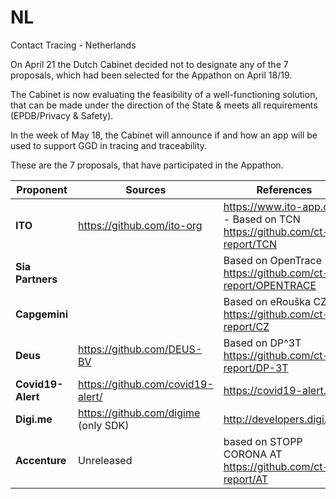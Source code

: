 # NL
Contact Tracing - Netherlands

On April 21 the Dutch Cabinet decided not to designate any of the 7 proposals, which had been selected for the Appathon on April 18/19.

The Cabinet is now evaluating the feasibility of a well-functioning solution, that can be made under the direction of the State & meets all requirements (EPDB/Privacy & Safety).

In the week of May 18, the Cabinet will announce if and how an app will be used to support GGD in tracing and traceability.

These are the 7 proposals, that have participated in the Appathon.

Proponent | Sources | References
----------|---------|-----------
**ITO** | https://github.com/ito-org | https://www.ito-app.org/ - Based on TCN https://github.com/ct-report/TCN
**Sia Partners** | | Based on OpenTrace https://github.com/ct-report/OPENTRACE
**Capgemini** | | Based on eRouška CZ https://github.com/ct-report/CZ
**Deus** | https://github.com/DEUS-BV | Based on DP^3T https://github.com/ct-report/DP-3T
**Covid19-Alert** | https://github.com/covid19-alert/ | https://covid19-alert.eu/
**Digi.me** | https://github.com/digime (only SDK) | http://developers.digi.me/
**Accenture** | Unreleased | based on STOPP CORONA AT https://github.com/ct-report/AT
